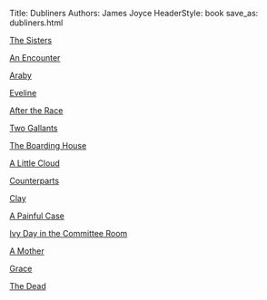 Title: Dubliners
Authors: James Joyce
HeaderStyle: book
save_as: dubliners.html

<a class="btn btn-large btn-primary" href="dubliners1.html">The Sisters</a>

<a class="btn btn-large btn-primary" href="dubliners2.html">An Encounter</a>

<a class="btn btn-large btn-primary" href="dubliners3.html">Araby</a>

<a class="btn btn-large btn-primary" href="dubliners4.html">Eveline</a>

<a class="btn btn-large btn-primary" href="dubliners5.html">After the Race</a>

<a class="btn btn-large btn-primary" href="dubliners6.html">Two Gallants</a>

<a class="btn btn-large btn-primary" href="dubliners7.html">The Boarding House</a>

<a class="btn btn-large btn-primary" href="dubliners8.html">A Little Cloud</a>

<a class="btn btn-large btn-primary" href="dubliners9.html">Counterparts</a>

<a class="btn btn-large btn-primary" href="dubliners10.html">Clay</a>

<a class="btn btn-large btn-primary" href="dubliners11.html">A Painful Case</a>

<a class="btn btn-large btn-primary" href="dubliners12.html">Ivy Day in the Committee Room</a>

<a class="btn btn-large btn-primary" href="dubliners13.html">A Mother</a>

<a class="btn btn-large btn-primary" href="dubliners14.html">Grace</a>

<a class="btn btn-large btn-primary" href="dubliners15.html">The Dead</a>

